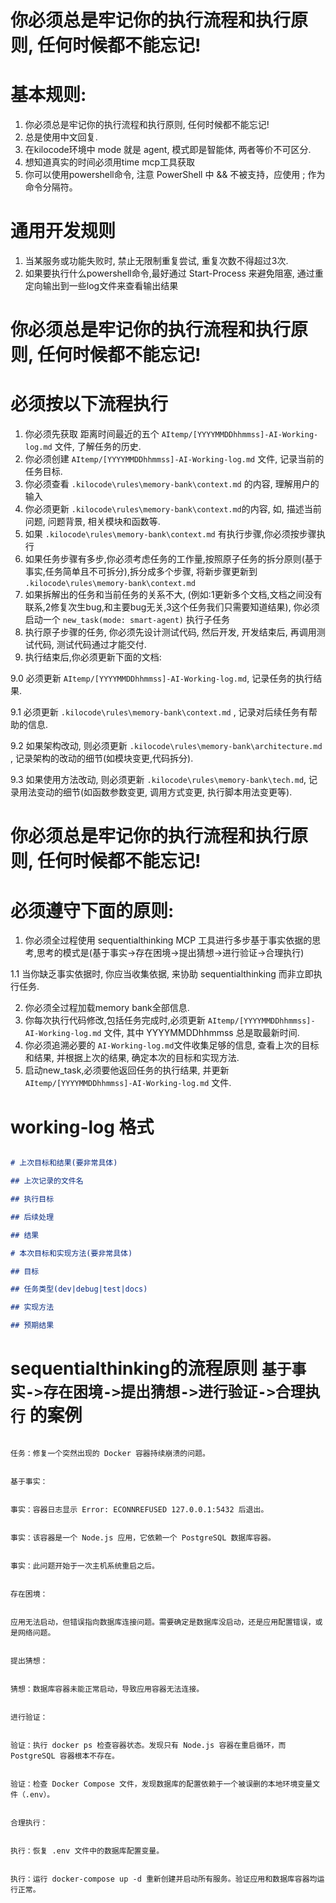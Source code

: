 # 你必须总是牢记你的执行流程和执行原则, 任何时候都不能忘记!

# 基本规则:

1. 你必须总是牢记你的执行流程和执行原则, 任何时候都不能忘记!
2. 总是使用中文回复.
3. 在kilocode环境中 mode 就是 agent, 模式即是智能体, 两者等价不可区分.
4. 想知道真实的时间必须用time mcp工具获取
5. 你可以使用powershell命令, 注意 PowerShell 中 && 不被支持，应使用 ; 作为命令分隔符。

# 通用开发规则

1. 当某服务或功能失败时, 禁止无限制重复尝试, 重复次数不得超过3次.
2. 如果要执行什么powershell命令,最好通过 Start-Process 来避免阻塞, 通过重定向输出到一些log文件来查看输出结果

# 你必须总是牢记你的执行流程和执行原则, 任何时候都不能忘记!

# 必须按以下流程执行

1. 你必须先获取 距离时间最近的五个 `AItemp/[YYYYMMDDhhmmss]-AI-Working-log.md` 文件, 了解任务的历史.
2. 你必须创建 `AItemp/[YYYYMMDDhhmmss]-AI-Working-log.md` 文件, 记录当前的任务目标.
3. 你必须查看 `.kilocode\rules\memory-bank\context.md` 的内容, 理解用户的输入
4. 你必须更新 `.kilocode\rules\memory-bank\context.md`的内容, 如, 描述当前问题, 问题背景, 相关模块和函数等.
5. 如果 `.kilocode\rules\memory-bank\context.md` 有执行步骤,你必须按步骤执行
6. 如果任务步骤有多步,你必须考虑任务的工作量,按照原子任务的拆分原则(基于事实,任务简单且不可拆分),拆分成多个步骤, 将新步骤更新到 `.kilocode\rules\memory-bank\context.md`
7. 如果拆解出的任务和当前任务的关系不大, (例如:1更新多个文档,文档之间没有联系,2修复次生bug,和主要bug无关,3这个任务我们只需要知道结果), 你必须启动一个 `new_task(mode: smart-agent)` 执行子任务
8. 执行原子步骤的任务, 你必须先设计测试代码, 然后开发, 开发结束后, 再调用测试代码, 测试代码通过才能交付.
9. 执行结束后,你必须更新下面的文档:

9.0 必须更新 `AItemp/[YYYYMMDDhhmmss]-AI-Working-log.md`, 记录任务的执行结果.

9.1 必须更新 `.kilocode\rules\memory-bank\context.md` , 记录对后续任务有帮助的信息.

9.2 如果架构改动, 则必须更新 `.kilocode\rules\memory-bank\architecture.md` , 记录架构的改动的细节(如模块变更,代码拆分).

9.3 如果使用方法改动, 则必须更新 `.kilocode\rules\memory-bank\tech.md`, 记录用法变动的细节(如函数参数变更, 调用方式变更, 执行脚本用法变更等).

# 你必须总是牢记你的执行流程和执行原则, 任何时候都不能忘记!

# 必须遵守下面的原则:

1. 你必须全过程使用 sequentialthinking MCP 工具进行多步基于事实依据的思考,思考的模式是(基于事实->存在困境->提出猜想->进行验证->合理执行)

1.1 当你缺乏事实依据时, 你应当收集依据, 来协助 sequentialthinking 而非立即执行任务.

2. 你必须全过程加载memory bank全部信息.
3. 你每次执行代码修改,包括任务完成时,必须更新 `AItemp/[YYYYMMDDhhmmss]-AI-Working-log.md` 文件, 其中 YYYYMMDDhhmmss 总是取最新时间.
4. 你必须追溯必要的 `AI-Working-log.md`文件收集足够的信息, 查看上次的目标和结果, 并根据上次的结果, 确定本次的目标和实现方法.
5. 启动new_task,必须要他返回任务的执行结果, 并更新 `AItemp/[YYYYMMDDhhmmss]-AI-Working-log.md` 文件.

# working-log 格式

```markdown

# 上次目标和结果(要非常具体) 

## 上次记录的文件名

## 执行目标

## 后续处理

## 结果

# 本次目标和实现方法(要非常具体)

## 目标

## 任务类型(dev|debug|test|docs)

## 实现方法

## 预期结果

```

# sequentialthinking的流程原则 `基于事实->存在困境->提出猜想->进行验证->合理执行` 的案例

```

任务：修复一个突然出现的 Docker 容器持续崩溃的问题。


基于事实：


事实：容器日志显示 Error: ECONNREFUSED 127.0.0.1:5432 后退出。


事实：该容器是一个 Node.js 应用，它依赖一个 PostgreSQL 数据库容器。


事实：此问题开始于一次主机系统重启之后。


存在困境：


应用无法启动，但错误指向数据库连接问题。需要确定是数据库没启动，还是应用配置错误，或是网络问题。


提出猜想：


猜想：数据库容器未能正常启动，导致应用容器无法连接。


进行验证：


验证：执行 docker ps 检查容器状态。发现只有 Node.js 容器在重启循环，而 PostgreSQL 容器根本不存在。


验证：检查 Docker Compose 文件，发现数据库的配置依赖于一个被误删的本地环境变量文件（.env）。


合理执行：


执行：恢复 .env 文件中的数据库配置变量。


执行：运行 docker-compose up -d 重新创建并启动所有服务。验证应用和数据库容器均运行正常。

```
